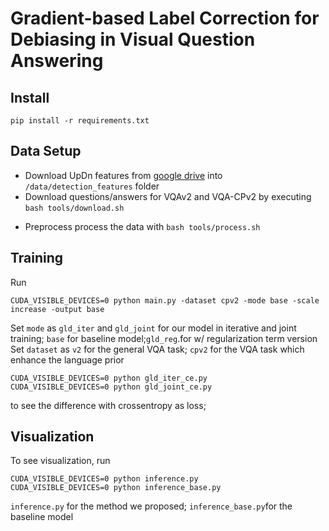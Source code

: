 # Gradient-based Label Correction for Debiasing in Visual Question Answering


## Install
```
pip install -r requirements.txt
```
## Data Setup
- Download UpDn features from [google drive](https://drive.google.com/drive/folders/1IXTsTudZtYLqmKzsXxIZbXfCnys_Izxr) into `/data/detection_features` folder
- Download questions/answers for VQAv2 and VQA-CPv2 by executing `bash tools/download.sh`
<!-- - Download visual cues/hints provided in [A negative case analysis of visual grounding methods for VQA](https://drive.google.com/drive/folders/1fkydOF-_LRpXK1ecgst5XujhyQdE6It7?usp=sharing) into `data/hints`. -->
- Preprocess process the data with `bash tools/process.sh`

## Training
Run
```
CUDA_VISIBLE_DEVICES=0 python main.py -dataset cpv2 -mode base -scale increase -output base
```
Set `mode` as `gld_iter` and `gld_joint` for our model in iterative and joint training; `base` for baseline model;`gld_reg`.for w/ regularization term version 
Set `dataset` as `v2` for the general VQA task; `cpv2` for the VQA task which enhance the language prior
```
CUDA_VISIBLE_DEVICES=0 python gld_iter_ce.py
CUDA_VISIBLE_DEVICES=0 python gld_joint_ce.py
```
to see the difference with crossentropy as loss;

## Visualization
To see visualization, run
```
CUDA_VISIBLE_DEVICES=0 python inference.py
CUDA_VISIBLE_DEVICES=0 python inference_base.py
```
`inference.py` for the method we proposed; `inference_base.py`for the baseline model
